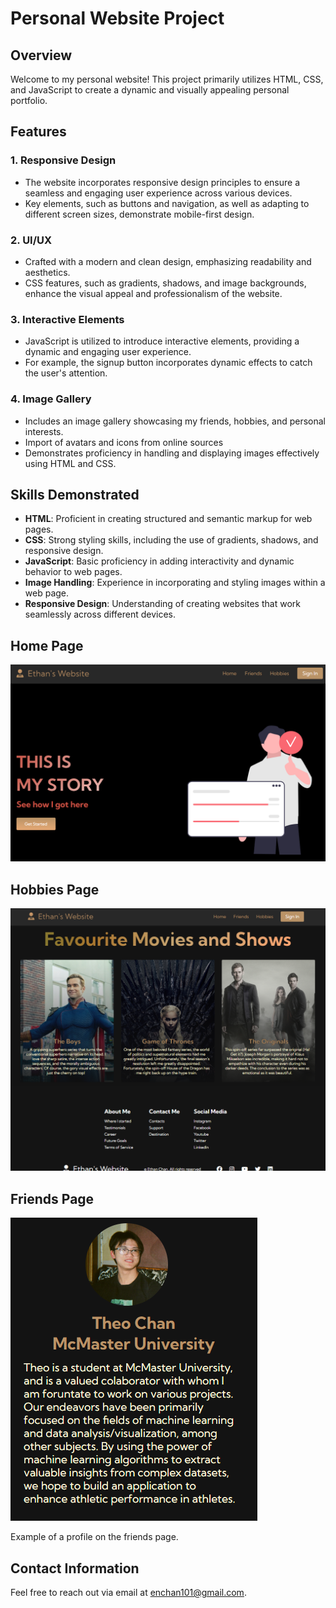 # Personal Website Project

## Overview

Welcome to my personal website! This project primarily utilizes HTML, CSS, and JavaScript to create a dynamic and visually appealing personal portfolio.

## Features

### 1. Responsive Design

- The website incorporates responsive design principles to ensure a seamless and engaging user experience across various devices.
- Key elements, such as buttons and navigation, as well as adapting to different screen sizes, demonstrate mobile-first design.

### 2. UI/UX

- Crafted with a modern and clean design, emphasizing readability and aesthetics.
- CSS features, such as gradients, shadows, and image backgrounds, enhance the visual appeal and professionalism of the website.

### 3. Interactive Elements

- JavaScript is utilized to introduce interactive elements, providing a dynamic and engaging user experience.
- For example, the signup button incorporates dynamic effects to catch the user's attention.

### 4. Image Gallery

- Includes an image gallery showcasing my friends, hobbies, and personal interests.
- Import of avatars and icons from online sources 
- Demonstrates proficiency in handling and displaying images effectively using HTML and CSS.

## Skills Demonstrated

- **HTML**: Proficient in creating structured and semantic markup for web pages.
- **CSS**: Strong styling skills, including the use of gradients, shadows, and responsive design.
- **JavaScript**: Basic proficiency in adding interactivity and dynamic behavior to web pages.
- **Image Handling**: Experience in incorporating and styling images within a web page.
- **Responsive Design**: Understanding of creating websites that work seamlessly across different devices.

## Home Page
![Home Page](./images/homepage.png)

## Hobbies Page
![Hobbies Page](./images/hobbies2.png)

## Friends Page
![Friends Page](./images/friends1.png)

Example of a profile on the friends page.

## Contact Information

Feel free to reach out via email at [enchan101@gmail.com](mailto:your.enchan101@gmail.com).
